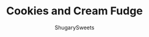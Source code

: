 ---
layout: ../../layouts/MarkdownPostLayout.astro
title: Cookies and Cream Fudge
author: ShugarySweets
pubDate: 2019-01-15
description: "Easy, decadent Cookies and Cream Fudge recipe! This Oreo Fudge is packed with flavor and perfect all year long!"
image_url: https://www.shugarysweets.com/wp-content/uploads/2018/07/cookies-and-cream-fudge-facebook.jpg
tags: ["Candy","American"]
calories: 93
protein: 1
carbohydrates: 12
fats: 5
fiber: 0
ingredients: ["1 cup granulated sugar","1/2 cup heavy cream","dash salt","1/2 cup unsalted butter","2 1/2 cups white chocolate chips","7 ounces marshmallow fluff","20 oreos, crushed"]
serves: 64
time: "4 hours 15 minutes"
prepTime: "10 minutes"
instructions: ["In a mixing bowl (with a stand mixer preferred), add white chocolate morsels and marshmallow creme. Set aside.","In a large saucepan melt butter with sugar, heavy cream and salt. Cook and stir over medium high heat until mixture begins to boil.","Continue stirring and boil for 5 full minutes. Remove from heat. Pour mixture into bowl over the white chocolate and marshmallow.","Beat with whisk for 1-2 minutes until white chocolate has melted and mixture is smooth. Fold in crushed oreos.","Pour fudge into a 9-inch square baking dish lined with parchment paper. Allow to set at room temperature for 4 hours or overnight.","Remove from baking dish with parchment paper. Trim off edges (if you want perfect squares) then cut fudge into 1-inch bite sized pieces.","Store in an airtight container at room temperature."]
nutrition: ["93 calories","12 grams carbohydrates","7 milligrams cholesterol","5 grams fat","0 grams fiber","1 grams protein","3 grams saturated fat","26 milligrams sodium","10 grams sugar","0 grams trans fat","1 grams unsaturated fat"]
---